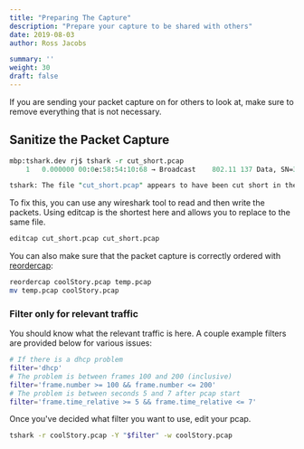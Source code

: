 ```yaml
---
title: "Preparing The Capture"
description: "Prepare your capture to be shared with others"
date: 2019-08-03
author: Ross Jacobs

summary: ''
weight: 30
draft: false
---
```


If you are sending your packet capture on for others to look at, make sure to remove everything that is not necessary.

## Sanitize the Packet Capture

```perl
mbp:tshark.dev rj$ tshark -r cut_short.pcap
    1   0.000000 00:0e:58:54:10:68 → Broadcast    802.11 137 Data, SN=359, FN=0, Flags=.p....F.C

tshark: The file "cut_short.pcap" appears to have been cut short in the middle of a packet.
```

To fix this, you can use any wireshark tool to read and then write the packets.
Using editcap is the shortest here and allows you to replace to the same file.

```bash
editcap cut_short.pcap cut_short.pcap
```

You can also make sure that the packet capture is correctly ordered with [reordercap](/edit/reordercap):

```bash
reordercap coolStory.pcap temp.pcap
mv temp.pcap coolStory.pcap
```

### Filter only for relevant traffic

You should know what the relevant traffic is here.
A couple example filters are provided below for various issues:

```bash
# If there is a dhcp problem
filter='dhcp'
# The problem is between frames 100 and 200 (inclusive)
filter='frame.number >= 100 && frame.number <= 200'
# The problem is between seconds 5 and 7 after pcap start
filter='frame.time_relative >= 5 && frame.time_relative <= 7'
```

Once you've decided what filter you want to use, edit your pcap.

```bash
tshark -r coolStory.pcap -Y "$filter" -w coolStory.pcap
```
